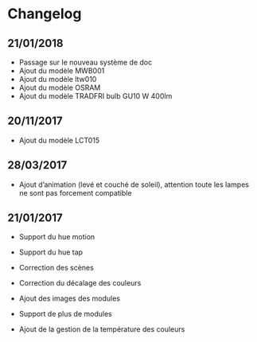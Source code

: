 Changelog 
=========

21/01/2018 
----------

- 	Passage sur le nouveau système de doc
-   Ajout du modèle MWB001
-   Ajout du modèle ltw010
-   Ajout du modèle OSRAM
-   Ajout du modèle TRADFRI bulb GU10 W 400lm

20/11/2017 
----------

-   Ajout du modèle LCT015

28/03/2017 
----------

-   Ajout d’animation (levé et couché de soleil), attention toute les
    lampes ne sont pas forcement compatible

21/01/2017 
----------

-   Support du hue motion

-   Support du hue tap

-   Correction des scènes

-   Correction du décalage des couleurs

-   Ajout des images des modules

-   Support de plus de modules

-   Ajout de la gestion de la température des couleurs